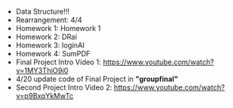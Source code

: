 - Data Structure!!!
- Rearrangement: 4/4
- Homework 1: Homework 1
- Homework 2: DRai
- Homework 3: loginAI
- Homework 4: SumPDF
- Final Project Intro Video 1: https://www.youtube.com/watch?v=1MY3ThiO9i0
- 4/20 update code of Final Project in **"groupfinal"**
- Second Project Intro Video 2: https://www.youtube.com/watch?v=p9BxqYkMwTc
